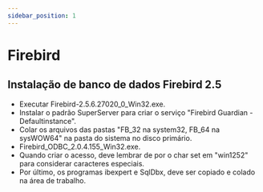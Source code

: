 ```yaml
---
sidebar_position: 1
---
```


# Firebird

## Instalação de banco de dados Firebird 2.5

- Executar Firebird-2.5.6.27020_0_Win32.exe.
- Instalar o padrão SuperServer para criar o serviço  "Firebird Guardian - Defaultinstance".
- Colar os arquivos das pastas "FB_32 na system32, FB_64 na sysWOW64" na pasta do sistema no disco primário.
- Firebird_ODBC_2.0.4.155_Win32.exe.
- Quando criar o acesso, deve lembrar de por o char set em "win1252" para considerar caracteres especiais.
- Por último, os programas ibexpert e SqlDbx, deve ser copiado e colado na área de trabalho.